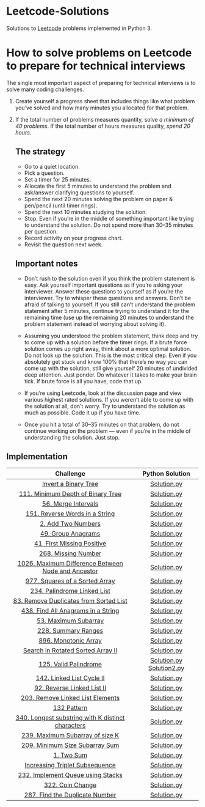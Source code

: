 # Leetcode-Solutions

Solutions to [Leetcode](https://www.leetcode.com) problems implemented in Python 3.

# How to solve problems on Leetcode to prepare for technical interviews

The single most important aspect of preparing for technical interviews is to solve many coding challenges.

1. Create yourself a progress sheet that includes things like what problem you’ve solved and how many minutes you allocated for that problem.

2.  If the total number of problems measures quantity, solve *a minimum of 40 problems*. If the total number of hours measures quality, *spend 20 hours*.

    ## The strategy

    - Go to a quiet location.
    - Pick a question.
    - Set a timer for 25 minutes.
    - Allocate the first 5 minutes to understand the problem and ask/answer clarifying questions to yourself.
    - Spend the next 20 minutes solving the problem on paper & pen/pencil (until timer rings).
    - Spend the next 10 minutes studying the solution.
    - Stop. Even if you’re in the middle of something important like trying to understand the solution. Do not spend more than 30–35 minutes per question.
    - Record activity on your progress chart.
    - Revisit the question next week.
    
    ## Important notes
    
    - Don’t rush to the solution even if you think the problem statement is easy. Ask yourself important questions as if you’re asking your interviewer. Answer  these questions to yourself as if you’re the interviewer. Try to whisper these questions and answers. Don’t be afraid of talking to yourself. If you still can’t understand the problem statement after 5 minutes, continue trying to understand it for the remaining time (use up the remaining 20 minutes to understand the problem statement instead of worrying about solving it).

    - Assuming you understood the problem statement, think deep and try to come up with a solution before the timer rings. If a brute force solution comes up right away, think about a more optimal solution. Do not look up the solution. This is the most critical step. Even if you absolutely get stuck and know 100% that there’s no way you can come up with the solution, still give yourself 20 minutes of undivided deep attention. Just ponder. Do whatever it takes to make your brain tick. If brute force is all you have, code that up.

    - If you’re using Leetcode, look at the discussion page and view various highest rated solutions. If you weren’t able to come up with the solution at all, don’t worry. Try to understand the solution as much as possible. Code it up if you have time.

    - Once you hit a total of 30–35 minutes on that problem, do not continue working on the problem — even if you’re in the middle of understanding the solution. Just stop.

## Implementation

|  Challenge | Python Solution
|:-------------:|:--------------------:|
|[Invert a Binary Tree](https://leetcode.com/problems/invert-binary-tree/)| [Solution.py](https://github.com/nezlobnaya/leetcode_solutions/blob/main/invert_binary_tree.py)
|[111. Minimum Depth of Binary Tree](https://leetcode.com/problems/minimum-depth-of-binary-tree/)| [Solution.py](https://github.com/nezlobnaya/leetcode_solutions/blob/main/minimum_depth_binary_tree.py)
|[56. Merge Intervals](https://leetcode.com/problems/merge-intervals/)| [Solution.py](https://github.com/nezlobnaya/leetcode_solutions/blob/main/14_patterns/merge_intervals/merge_intervals.py)
|[151. Reverse Words in a String](https://leetcode.com/problems/reverse-words-in-a-string/)| [Solution.py](https://github.com/nezlobnaya/leetcode_solutions/blob/main/reverse_words_str.py)
|[2. Add Two Numbers](https://leetcode.com/problems/add-two-numbers/)| [Solution.py](https://github.com/nezlobnaya/leetcode_solutions/blob/main/add_two_numbers.py)
|[49. Group Anagrams](https://leetcode.com/problems/group-anagrams/)| [Solution.py](https://github.com/nezlobnaya/leetcode_solutions/blob/main/group_anagrams.py)
|[41. First Missing Positive](https://leetcode.com/problems/first-missing-positive/)| [Solution.py](https://github.com/nezlobnaya/leetcode_solutions/blob/main/14_patterns/cyclic_sort/find_smallest_positive.py)
|[268. Missing Number](https://leetcode.com/problems/missing-number/)| [Solution.py](https://github.com/nezlobnaya/leetcode_solutions/blob/main/14_patterns/cyclic_sort/missing_number.py)
|[1026. Maximum Difference Between Node and Ancestor](https://leetcode.com/problems/maximum-difference-between-node-and-ancestor/)| [Solution.py](https://github.com/nezlobnaya/leetcode_solutions/blob/main/max_diff_node_and_ancestor.py)
|[977. Squares of a Sorted Array](https://leetcode.com/problems/squares-of-a-sorted-array/)| [Solution.py](https://github.com/nezlobnaya/leetcode_solutions/blob/main/squares_of_a_sorted_array.py)
|[234. Palindrome Linked List](https://leetcode.com/problems/palindrome-linked-list/)| [Solution.py](https://github.com/nezlobnaya/leetcode_solutions/blob/main/14_patterns/fast_slow_pointers/palindrome_ll.py)
|[83. Remove Duplicates from Sorted List](https://leetcode.com/problems/remove-duplicates-from-sorted-list/)|[Solution.py](https://github.com/nezlobnaya/leetcode_solutions/blob/main/remove_duplicates_from_sorted_ll.py)
|[438. Find All Anagrams in a String](https://leetcode.com/problems/find-all-anagrams-in-a-string/)| [Solution.py](https://github.com/nezlobnaya/leetcode_solutions/blob/main/14_patterns/sliding_window/find_all_anagrams_in_str.py)
|[53. Maximum Subarray](https://leetcode.com/problems/maximum-subarray/)| [Solution.py](https://github.com/nezlobnaya/leetcode_solutions/blob/main/14_patterns/sliding_window/maximum_subarray.py)
|[228. Summary Ranges](https://leetcode.com/problems/summary-ranges/)| [Solution.py](https://github.com/nezlobnaya/leetcode_solutions/blob/main/summary_ranges.py)
|[896. Monotonic Array](https://leetcode.com/problems/monotonic-array/)| [Solution.py](https://github.com/nezlobnaya/leetcode_solutions/blob/main/monotonic_array.py)
|[Search in Rotated Sorted Array II](https://leetcode.com/problems/search-in-rotated-sorted-array-ii/)| [Solution.py](https://github.com/nezlobnaya/leetcode_solutions/blob/main/search_in_rotated_sorted_array.py)
|[125. Valid Palindrome](https://leetcode.com/problems/valid-palindrome/)| [Solution.py](https://github.com/nezlobnaya/leetcode_solutions/blob/main/valid_palindrome.py) [Solution2.py](https://github.com/nezlobnaya/leetcode_solutions/blob/main/14_patterns/fast_slow_pointers/palindrome_ll.py)
|[142. Linked List Cycle II](https://leetcode.com/problems/linked-list-cycle-ii/)| [Solution.py](https://github.com/nezlobnaya/leetcode_solutions/blob/main/14_patterns/fast_slow_pointers/linked_list_cycle_II.py)
|[92. Reverse Linked List II](https://leetcode.com/problems/reverse-linked-list-ii/)| [Solution.py](https://github.com/nezlobnaya/leetcode_solutions/blob/main/14_patterns/in_place_reversal_ll/reverse_ll_m_n.py)
|[203. Remove Linked List Elements](https://leetcode.com/problems/remove-linked-list-elements/)| [Solution.py](https://github.com/nezlobnaya/leetcode_solutions/blob/main/remove_ll_el.py)
|[132 Pattern](https://leetcode.com/problems/132-pattern/)| [Solution.py](https://github.com/nezlobnaya/leetcode_solutions/blob/main/find_132_pattern.py)
|[340. Longest substring with K distinct characters](https://leetcode.com/problems/longest-substring-with-at-most-k-distinct-characters/)| [Solution.py](https://github.com/nezlobnaya/leetcode_solutions/blob/main/14_patterns/sliding_window/longest_substring_with_k_unique_char.py)
|[239. Maximum Subarray of size K](https://leetcode.com/problems/sliding-window-maximum/)| [Solution.py](https://github.com/nezlobnaya/leetcode_solutions/blob/main/14_patterns/sliding_window/maximum-subarray_size_k_str.py)
|[209. Minimum Size Subarray Sum](https://leetcode.com/problems/minimum-size-subarray-sum/)| [Solution.py](https://github.com/nezlobnaya/leetcode_solutions/blob/main/14_patterns/sliding_window/smallest_subarray_with_given_sum.py)
|[1. Two Sum](https://leetcode.com/problems/two-sum/)| [Solution.py](https://github.com/nezlobnaya/leetcode_solutions/blob/main/two_indices_to_sum.py)
|[Increasing Triplet Subsequence](https://leetcode.com/explore/challenge/card/december-leetcoding-challenge/571/week-3-december-15th-december-21st/3570/)| [Solution.py](https://github.com/nezlobnaya/leetcode_solutions/blob/main/increasing_triplet_sub.py)
|[232. Implement Queue using Stacks](https://leetcode.com/problems/implement-queue-using-stacks/)| [Solution.py](https://github.com/nezlobnaya/leetcode_solutions/blob/main/implement_queue_using_stacks.py)
|[322. Coin Change](https://github.com/nezlobnaya/leetcode_solutions/blob/main/coin_change.py)| [Solution.py](https://github.com/nezlobnaya/leetcode_solutions/blob/main/coin_change.py)
[287. Find the Duplicate Number](https://leetcode.com/problems/find-the-duplicate-number/)| [Solution.py](https://github.com/nezlobnaya/leetcode_solutions/blob/main/find_the_duplicate_num.py)

